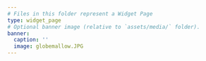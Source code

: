 ```yaml
---
# Files in this folder represent a Widget Page
type: widget_page
# Optional banner image (relative to `assets/media/` folder).
banner:
  caption: ''
  image: globemallow.JPG
---
```

